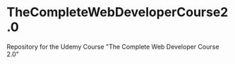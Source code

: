 # TheCompleteWebDeveloperCourse2.0
Repository for the Udemy Course "The Complete Web Developer Course 2.0"
